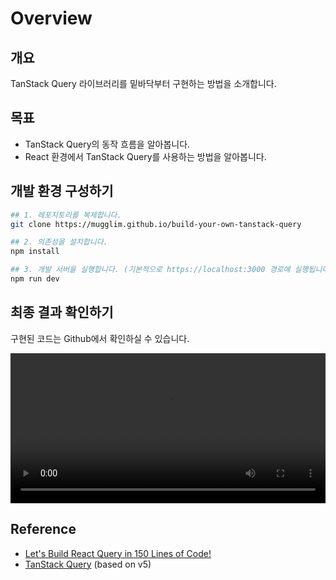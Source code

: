 # Overview

## 개요

TanStack Query 라이브러리를 밑바닥부터 구현하는 방법을 소개합니다.

## 목표

- TanStack Query의 동작 흐름을 알아봅니다.
- React 환경에서 TanStack Query를 사용하는 방법을 알아봅니다.

## 개발 환경 구성하기

```bash
## 1. 레포지토리를 복제합니다.
git clone https://mugglim.github.io/build-your-own-tanstack-query

## 2. 의존성을 설치합니다.
npm install

## 3. 개발 서버을 실행합니다. (기본적으로 https://localhost:3000 경로에 실행됩니다.)
npm run dev
```

## 최종 결과 확인하기

구현된 코드는 Github에서 확인하실 수 있습니다.

<video width="100%" height="240" controls>
  <source src="/demo.mov" type="video/mp4">
</video>

## Reference

- [Let's Build React Query in 150 Lines of Code!](https://www.youtube.com/watch?v=9SrIirrnwk0)
- [TanStack Query](https://tanstack.com/query/latest) (based on v5)
